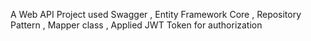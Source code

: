 A Web API Project
used Swagger , Entity Framework Core , Repository Pattern , Mapper class , 
Applied JWT Token for authorization
